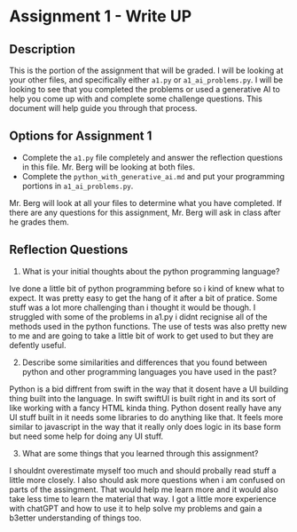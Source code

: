 # Assignment 1 - Write UP

## Description
This is the portion of the assignment that will be graded.  I will be looking at your other files, and specifically either `a1.py` or `a1_ai_problems.py`.  I will be looking to see that you completed the problems or used a generative AI to help you come up with and complete some challenge questions.  This document will help guide you through that process.

## Options for Assignment 1
- Complete the `a1.py` file completely and answer the reflection questions in this file.  Mr. Berg will be looking at both files.
- Complete the `python_with_generative_ai.md` and put your programming portions in `a1_ai_problems.py`.

Mr. Berg will look at all your files to determine what you have completed.  If there are any questions for this assignment, Mr. Berg will ask in class after he grades them.


## Reflection Questions

1. What is your initial thoughts about the python programming language?

Ive done a little bit of python programming before so i kind of knew what to expect.  It was pretty easy to get the hang of it after a bit of pratice.  Some stuff was a lot more challenging than i thought it would be though. I struggled with some of the problems in a1.py i didnt recignise all of the methods used in the python functions.  The use of tests was also pretty new to me and are going to take a little bit of work to get used to but they are defently useful.  

2. Describe some similarities and differences that you found between python and other programming languages you have used in the past?

Python is a bid diffrent from swift in the way that it dosent have a UI building thing built into the language.  In swift swiftUI is built right in and its sort of like working with a fancy HTML kinda thing.  Python dosent really have any UI stuff built in it needs some libraries to do anything like that.  It feels more similar to javascript in the way that it really only does logic in its base form but need some help for doing any UI stuff.

3. What are some things that you learned through this assignment?

I shouldnt overestimate myself too much and should probally read stuff a little more closely.  I also should ask more questions when i am confused on parts of the assingment.  That would help me learn more and it would also take less time to learn the material that way.  I got a little more experience with chatGPT and how to use it to help solve my problems and gain a b3etter understanding of things too.  